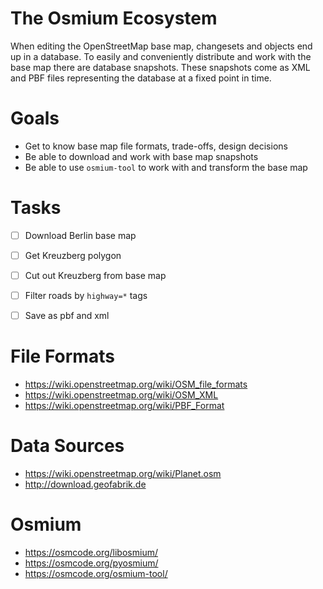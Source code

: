 # The Osmium Ecosystem

When editing the OpenStreetMap base map, changesets and objects end up in a database.
To easily and conveniently distribute and work with the base map there are database snapshots.
These snapshots come as XML and PBF files representing the database at a fixed point in time.


# Goals

- Get to know base map file formats, trade-offs, design decisions
- Be able to download and work with base map snapshots
- Be able to use `osmium-tool` to work with and transform the base map


# Tasks

- [ ] Download Berlin base map
- [ ] Get Kreuzberg polygon
- [ ] Cut out Kreuzberg from base map
- [ ] Filter roads by `highway=*` tags
- [ ] Save as pbf and xml


# File Formats

- https://wiki.openstreetmap.org/wiki/OSM_file_formats
- https://wiki.openstreetmap.org/wiki/OSM_XML
- https://wiki.openstreetmap.org/wiki/PBF_Format


# Data Sources

- https://wiki.openstreetmap.org/wiki/Planet.osm
- http://download.geofabrik.de


# Osmium

- https://osmcode.org/libosmium/
- https://osmcode.org/pyosmium/
- https://osmcode.org/osmium-tool/
